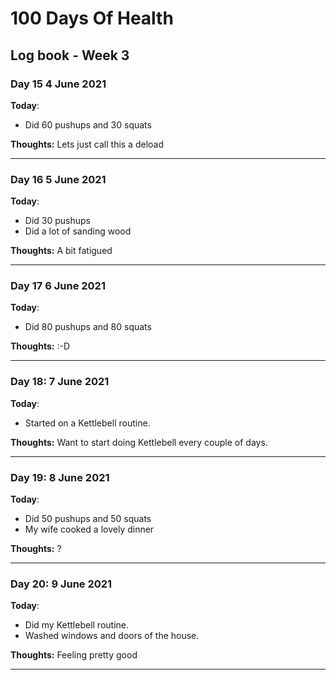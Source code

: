 # 100 Days Of Health

## Log book - Week 3

### Day 15 4 June 2021

**Today**:

* Did 60 pushups and 30 squats

**Thoughts:** Lets just call this a deload

---

### Day 16 5 June 2021

**Today**:

* Did 30 pushups
* Did a lot of sanding wood

**Thoughts:** A bit fatigued

---

### Day 17 6 June 2021

**Today**:

* Did 80 pushups and 80 squats

**Thoughts:** :-D

---

### Day 18: 7 June 2021

**Today**:

* Started on a Kettlebell routine.

**Thoughts:** Want to start doing Kettlebell every couple of days.

---

### Day 19: 8 June 2021

**Today**:

* Did 50 pushups and 50 squats
* My wife cooked a lovely dinner

**Thoughts:** ?

---

### Day 20: 9 June 2021

**Today**:

* Did my Kettlebell routine.
* Washed windows and doors of the house.

**Thoughts:** Feeling pretty good

---
